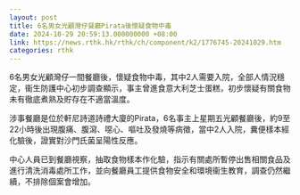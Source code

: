 ```yaml
---
layout: post
title: 6名男女光顧灣仔餐廳Pirata後懷疑食物中毒
date: 2024-10-29 20:59:13.000000000 +08:00
link: https://news.rthk.hk/rthk/ch/component/k2/1776745-20241029.htm
categories: rthk
---
```


6名男女光顧灣仔一間餐廳後，懷疑食物中毒，其中2人需要入院，全部人情況穩定，衞生防護中心初步調查顯示，事主曾進食意大利芝士蛋糕，初步懷疑有關食物未有徹底煮熟及貯存在不適當溫度。

涉事餐廳是位於軒尼詩道詩禮大廈的Pirata，6名事主上星期五光顧餐廳後，約9至22小時後出現腹痛、腹瀉、噁心、嘔吐及發燒等病徵，當中2人入院，糞便樣本經化驗後，證實對沙門氏菌呈陽性反應。

中心人員已到餐廳視察，抽取食物樣本作化驗，指示有關處所暫停出售相關食品及進行清洗消毒處所工作，並向餐廳員工提供食物安全和環境衞生教育，調查仍然繼續，不排除個案會增加。
